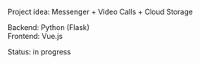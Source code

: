 Project idea: Messenger + Video Calls + Cloud Storage

Backend: Python (Flask)  
Frontend: Vue.js

Status: in progress

